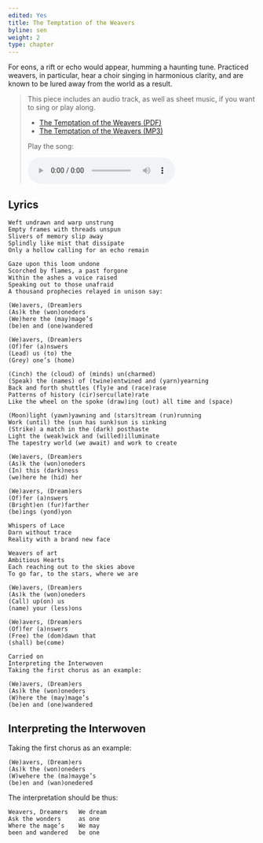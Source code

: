 ```yaml
---
edited: Yes
title: The Temptation of the Weavers
byline: sen
weight: 2
type: chapter
---
```


For eons, a rift or echo would appear, humming a haunting tune. Practiced weavers, in particular, hear a choir singing in harmonious clarity, and are known to be lured away from the world as a result.

> This piece includes an audio track, as well as sheet music, if you want to sing or play along.
> 
> - [The Temptation of the Weavers (PDF)](/attachments/Temptation%20Sheet%20Music.pdf)
> - [The Temptation of the Weavers (MP3)](/attachments/Temptation%20of%20the%20Weavers.mp3)
> 
> Play the song:
>
> <audio controls src="/attachments/Temptation%20of%20the%20Weavers.mp3">Your browser does not support the <code>audio</code> element.</audio>

## Lyrics
    Weft undrawn and warp unstrung
    Empty frames with threads unspun
    Slivers of memory slip away
    Splindly like mist that dissipate
    Only a hollow calling for an echo remain

    Gaze upon this loom undone
    Scorched by flames, a past forgone
    Within the ashes a voice raised
    Speaking out to those unafraid
    A thousand prophecies relayed in unison say:

    (We)avers, (Dream)ers
    (As)k the (won)oneders
    (We)here the (may)mage’s
    (be)en and (one)wandered

    (We)avers, (Dream)ers
    (Of)fer (a)nswers
    (Lead) us (to) the 
    (Grey) one’s (home)

    (Cinch) the (cloud) of (minds) un(charmed)
    (Speak) the (names) of (twine)entwined and (yarn)yearning
    Back and forth shuttles (fly)e and (race)rase
    Patterns of history (cir)sercu(late)rate
    Like the wheel on the spoke (draw)ing (out) all time and (space)

    (Moon)light (yawn)yawning and (stars)tream (run)running
    Work (until) the (sun has sunk)sun is sinking
    (Strike) a match in the (dark) posthaste
    Light the (weak)wick and (willed)illuminate
    The tapestry world (we await) and work to create

    (We)avers, (Dream)ers
    (As)k the (won)oneders
    (In) this (dark)ness 
    (we)here he (hid) her

    (We)avers, (Dream)ers
    (Of)fer (a)nswers
    (Bright)en (fur)farther 
    (be)ings (yond)yon

    Whispers of Lace
    Darn without trace
    Reality with a brand new face

    Weavers of art
    Ambitious Hearts
    Each reaching out to the skies above
    To go far, to the stars, where we are

    (We)avers, (Dream)ers
    (As)k the (won)oneders
    (Call) up(on) us
    (name) your (less)ons

    (We)avers, (Dream)ers
    (Of)fer (a)nswers
    (Free) the (dom)dawn that 
    (shall) be(come)

    Carried on
    Interpreting the Interwoven
    Taking the first chorus as an example:

    (We)avers, (Dream)ers
	(As)k the (won)oneders
	(W)here the (may)mage’s 
	(be)en and (one)wandered

## Interpreting the Interwoven
Taking the first chorus as an example:

    (We)avers, (Dream)ers
    (As)k the (won)oneders
    (W)wehere the (ma)mayge’s 
    (be)en and (wan)onedered

The interpretation should be thus:

    Weavers, Dreamers	We dream
	Ask the wonders		as one
	Where the mage’s	We may 
	been and wandered	be one
